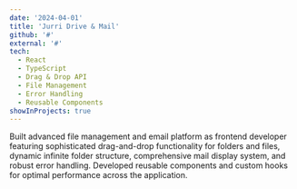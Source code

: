 ```yaml
---
date: '2024-04-01'
title: 'Jurri Drive & Mail'
github: '#'
external: '#'
tech:
  - React
  - TypeScript
  - Drag & Drop API
  - File Management
  - Error Handling
  - Reusable Components
showInProjects: true
---
```


Built advanced file management and email platform as frontend developer featuring sophisticated drag-and-drop functionality for folders and files, dynamic infinite folder structure, comprehensive mail display system, and robust error handling. Developed reusable components and custom hooks for optimal performance across the application.